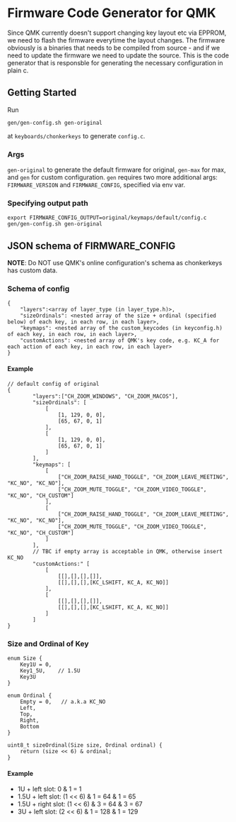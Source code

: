 # Firmware Code Generator for QMK

Since QMK currently doesn't support changing key layout etc via EPPROM, we need to flash the firmware everytime the layout changes. The firmware obviously is a binaries that needs to be compiled from source - and if we need to update the firmware we need to update the source. This is the code generator that is responsble for generating the necessary configuration in plain c.

## Getting Started

Run
```
gen/gen-config.sh gen-original
```
at `keyboards/chonkerkeys` to generate `config.c`. 

### Args

`gen-original` to generate the default firmware for original, `gen-max` for max, and `gen` for custom configuration. `gen` requires two more additional args: `FIRMWARE_VERSION` and `FIRMWARE_CONFIG`, specified via env var.

### Specifying output path

```
export FIRMWARE_CONFIG_OUTPUT=original/keymaps/default/config.c
gen/gen-config.sh gen-original
```

## JSON schema of FIRMWARE_CONFIG

**NOTE**: Do NOT use QMK's online configuration's schema as chonkerkeys has custom data.

### Schema of config

```
{
    "layers":<array of layer_type (in layer_type.h)>,
	"sizeOrdinals": <nested array of the size + ordinal (specified below) of each key, in each row, in each layer>,
	"keymaps": <nested array of the custom_keycodes (in keyconfig.h) of each key, in each row, in each layer>,
	"customActions": <nested array of QMK's key code, e.g. KC_A for each action of each key, in each row, in each layer>
}
```

#### Example

```
// default config of original
{
		"layers":["CH_ZOOM_WINDOWS", "CH_ZOOM_MACOS"],
		"sizeOrdinals": [
			[
				[1, 129, 0, 0],
				[65, 67, 0, 1]
			],
			[
				[1, 129, 0, 0],
				[65, 67, 0, 1]
			]
		],
		"keymaps": [
   			[
        		["CH_ZOOM_RAISE_HAND_TOGGLE", "CH_ZOOM_LEAVE_MEETING", "KC_NO", "KC_NO"],
        		["CH_ZOOM_MUTE_TOGGLE", "CH_ZOOM_VIDEO_TOGGLE", "KC_NO", "CH_CUSTOM"]
    		],
    		[
        		["CH_ZOOM_RAISE_HAND_TOGGLE", "CH_ZOOM_LEAVE_MEETING", "KC_NO", "KC_NO"],
        		["CH_ZOOM_MUTE_TOGGLE", "CH_ZOOM_VIDEO_TOGGLE", "KC_NO", "CH_CUSTOM"]
    		]
		],
		// TBC if empty array is acceptable in QMK, otherwise insert KC_NO
		"customActions:" [
			[
				[[],[],[],[]],
				[[],[],[],[KC_LSHIFT, KC_A, KC_NO]]
			],
			[
				[[],[],[],[]],
				[[],[],[],[KC_LSHIFT, KC_A, KC_NO]]
			]
		]
}
```

### Size and Ordinal of Key

```
enum Size {
    Key1U = 0,
    Key1_5U,    // 1.5U
    Key3U
}

enum Ordinal {
    Empty = 0,   // a.k.a KC_NO
    Left,
    Top,
    Right,
    Bottom
}

uint8_t sizeOrdinal(Size size, Ordinal ordinal) {
    return (size << 6) & ordinal;
}
```

#### Example

- 1U + left slot: 0 & 1 = 1
- 1.5U + left slot: (1 << 6) & 1 = 64 & 1 = 65
- 1.5U + right slot: (1 << 6) & 3 = 64 & 3 = 67
- 3U + left slot: (2 << 6) & 1 = 128 & 1 = 129
